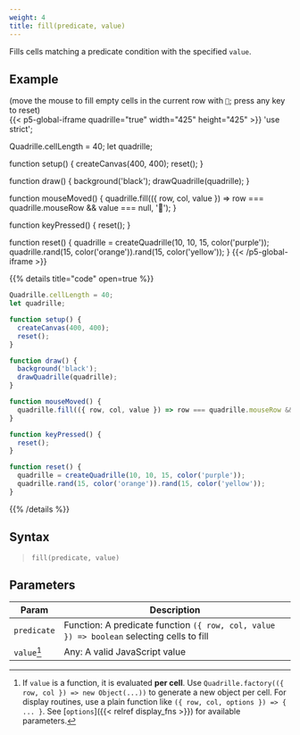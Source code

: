 ```yaml
---
weight: 4
title: fill(predicate, value)
---
```


Fills cells matching a predicate condition with the specified `value`.

## Example

(move the mouse to fill empty cells in the current row with `🐉`; press any key to reset)  
{{< p5-global-iframe quadrille="true" width="425" height="425" >}}
'use strict';

Quadrille.cellLength = 40;
let quadrille;

function setup() {
  createCanvas(400, 400);
  reset();
}

function draw() {
  background('black');
  drawQuadrille(quadrille);
}

function mouseMoved() {
  quadrille.fill(({ row, col, value }) => row === quadrille.mouseRow && value === null, '🐉');
}

function keyPressed() {
  reset();
}

function reset() {
  quadrille = createQuadrille(10, 10, 15, color('purple'));
  quadrille.rand(15, color('orange')).rand(15, color('yellow'));
}
{{< /p5-global-iframe >}}

{{% details title="code" open=true %}}

```js
Quadrille.cellLength = 40;
let quadrille;

function setup() {
  createCanvas(400, 400);
  reset();
}

function draw() {
  background('black');
  drawQuadrille(quadrille);
}

function mouseMoved() {
  quadrille.fill(({ row, col, value }) => row === quadrille.mouseRow && value === null, '🐉');
}

function keyPressed() {
  reset();
}

function reset() {
  quadrille = createQuadrille(10, 10, 15, color('purple'));
  quadrille.rand(15, color('orange')).rand(15, color('yellow'));
}
```

{{% /details %}}

## Syntax

> `fill(predicate, value)`

## Parameters

| Param       | Description                                                                               |
| ----------- | ----------------------------------------------------------------------------------------- |
| `predicate` | Function: A predicate function `({ row, col, value }) => boolean` selecting cells to fill |
| `value`[^1] | Any: A valid JavaScript value                                                             |

[^1]: If `value` is a function, it is evaluated **per cell**. Use `Quadrille.factory(({ row, col }) => new Object(...))` to generate a new object per cell. For display routines, use a plain function like `({ row, col, options }) => { ... }`. See [`options`]({{< relref display_fns >}}) for available parameters.

